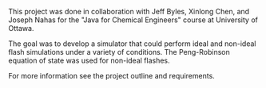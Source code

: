 This project was done in collaboration with Jeff Byles, Xinlong Chen, and Joseph Nahas for the "Java for Chemical Engineers" course at University of Ottawa.

The goal was to develop a simulator that could perform ideal and non-ideal flash simulations under a variety of conditions. The Peng-Robinson equation of state was used for non-ideal flashes.

For more information see the project outline and requirements.